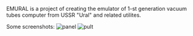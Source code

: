 EMURAL is a project of creating the emulator of 1-st generation vacuum tubes computer from USSR "Ural" and related utilites.

Some screenshots:
![panel](https://github.com/starling13/emural/assets/19434095/877c78d2-4ae5-499d-b039-fba764f00715)
![pult](https://github.com/starling13/emural/assets/19434095/35a9020c-c5b4-4d32-a9a5-8e0822e3ace0)
